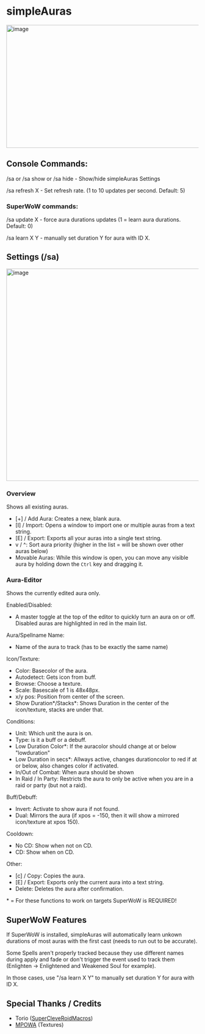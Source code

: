 # simpleAuras


<img width="508" height="322" alt="image" src="https://github.com/user-attachments/assets/15338563-4fbd-454c-9609-3d95f0214cc0" />


## Console Commands:
/sa or /sa show or /sa hide - Show/hide simpleAuras Settings

/sa refresh X - Set refresh rate. (1 to 10 updates per second. Default: 5)

### SuperWoW commands:
/sa update X - force aura durations updates (1 = learn aura durations. Default: 0)

/sa learn X Y - manually set duration Y for aura with ID X.


## Settings (/sa)
<img width="834" height="556" alt="image" src="https://github.com/user-attachments/assets/4bd31bcb-7fb2-43be-9030-1c139130b879" />

### Overview
Shows all existing auras.

- [+] / Add Aura: Creates a new, blank aura.
- [I] / Import: Opens a window to import one or multiple auras from a text string.
- [E] / Export: Exports all your auras into a single text string.
- v / ^: Sort aura priority (higher in the list = will be shown over other auras below)
- Movable Auras: While this window is open, you can move any visible aura by holding down the `Ctrl` key and dragging it.


### Aura-Editor
Shows the currently edited aura only.

Enabled/Disabled:
- A master toggle at the top of the editor to quickly turn an aura on or off. Disabled auras are highlighted in red in the main list.

Aura/Spellname Name:
- Name of the aura to track (has to be exactly the same name)


Icon/Texture:
- Color: Basecolor of the aura.
- Autodetect: Gets icon from buff.
- Browse: Choose a texture.
- Scale: Basescale of 1 is 48x48px.
- x/y pos: Position from center of the screen.
- Show Duration*/Stacks*: Shows Duration in the center of the icon/texture, stacks are under that.


Conditions:
- Unit: Which unit the aura is on.
- Type: is it a buff or a debuff.
- Low Duration Color*: If the auracolor should change at or below "lowduration"
- Low Duration in secs*: Allways active, changes durationcolor to red if at or below, also changes color if activated.
- In/Out of Combat: When aura should be shown
- In Raid / In Party: Restricts the aura to only be active when you are in a raid or party (but not a raid).

Buff/Debuff:
- Invert: Activate to show aura if not found.
- Dual: Mirrors the aura (if xpos = -150, then it will show a mirrored icon/texture at xpos 150).

Cooldown:
- No CD: Show when not on CD.
- CD: Show when on CD.


Other:
- [c] / Copy: Copies the aura.
- [E] / Export: Exports only the current aura into a text string.
- Delete: Deletes the aura after confirmation.

\* = For these functions to work on targets SuperWoW is REQUIRED!


## SuperWoW Features
If SuperWoW is installed, simpleAuras will automatically learn unkown durations of most auras with the first cast (needs to run out to be accurate).

Some Spells aren't properly tracked because they use different names during apply and fade or don't trigger the event used to track them (Enlighten -> Enlightened and Weakened Soul for example).

In those cases, use "/sa learn X Y" to manually set duration Y for aura with ID X.


## Special Thanks / Credits
- Torio ([SuperCleveRoidMacros](https://github.com/jrc13245/SuperCleveRoidMacros))
- [MPOWA](https://github.com/MarcelineVQ/ModifiedPowerAuras) (Textures)
